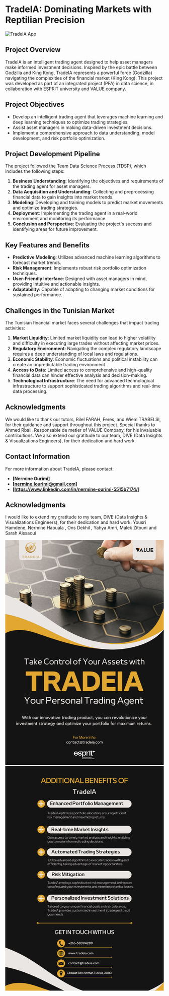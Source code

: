 # TradeIA: Dominating Markets with Reptilian Precision

![TradeIA App](AppDemo.png)

## Project Overview

TradeIA is an intelligent trading agent designed to help asset managers make informed investment decisions. Inspired by the epic battle between Godzilla and King Kong, TradeIA represents a powerful force (Godzilla) navigating the complexities of the financial market (King Kong). This project was developed as part of an integrated project (PFA) in data science, in collaboration with ESPRIT university and VALUE company.

## Project Objectives

- Develop an intelligent trading agent that leverages machine learning and deep learning techniques to optimize trading strategies.
- Assist asset managers in making data-driven investment decisions.
- Implement a comprehensive approach to data understanding, model development, and risk portfolio optimization.

## Project Development Pipeline

The project followed the Team Data Science Process (TDSP), which includes the following steps:

1. **Business Understanding**: Identifying the objectives and requirements of the trading agent for asset managers.
2. **Data Acquisition and Understanding**: Collecting and preprocessing financial data to gain insights into market trends.
3. **Modeling**: Developing and training models to predict market movements and optimize trading strategies.
4. **Deployment**: Implementing the trading agent in a real-world environment and monitoring its performance.
5. **Conclusion and Perspective**: Evaluating the project's success and identifying areas for future improvement.

## Key Features and Benefits

- **Predictive Modeling**: Utilizes advanced machine learning algorithms to forecast market trends.
- **Risk Management**: Implements robust risk portfolio optimization techniques.
- **User-Friendly Interface**: Designed with asset managers in mind, providing intuitive and actionable insights.
- **Adaptability**: Capable of adapting to changing market conditions for sustained performance.

## Challenges in the Tunisian Market

The Tunisian financial market faces several challenges that impact trading activities:

1. **Market Liquidity**: Limited market liquidity can lead to higher volatility and difficulty in executing large trades without affecting market prices.
2. **Regulatory Environment**: Navigating the complex regulatory landscape requires a deep understanding of local laws and regulations.
3. **Economic Stability**: Economic fluctuations and political instability can create an unpredictable trading environment.
4. **Access to Data**: Limited access to comprehensive and high-quality financial data can hinder effective analysis and decision-making.
5. **Technological Infrastructure**: The need for advanced technological infrastructure to support sophisticated trading algorithms and real-time data processing.

## Acknowledgments

We would like to thank our tutors, Bilel FARAH, Feres, and Wiem TRABELSI, for their guidance and support throughout this project. Special thanks to Ahmed Rbaii, Responsable de metier of VALUE Company, for his invaluable contributions. We also extend our gratitude to our team, DIVE (Data Insights & Visualizations Engineers), for their dedication and hard work.

## Contact Information

For more information about TradeIA, please contact:

- **[Nermine Ourimi]**
- **[nermine.lourimi@gmail.com]**
- **[https://www.linkedin.com/in/nermine-ourimi-5515b7174/]**

## Acknowledgments
I would like to extend my gratitude to my team, DIVE (Data Insights & Visualizations Engineers), for their dedication and hard work:
Yousri Hamdene, Nermine Haouala , Ons Dekhil , Yahya Amri, Malek Zitouni and Sarah Aissaoui

![TradeIA Poster1](Poster1.png)
![TradeIA Poster2](Poster2.png)



